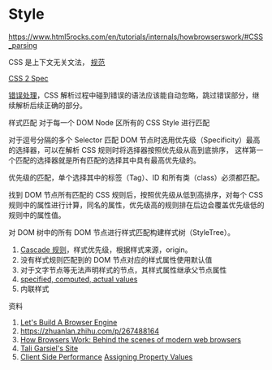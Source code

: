 # Style

https://www.html5rocks.com/en/tutorials/internals/howbrowserswork/#CSS_parsing

CSS 是上下文无关文法， [规范](https://www.w3.org/TR/CSS2/grammar.html)

[CSS 2 Spec](https://www.w3.org/TR/CSS2/)

[错误处理](https://www.w3.org/TR/CSS2/syndata.html#parsing-errors)，CSS 解析过程中碰到错误的语法应该能自动忽略，跳过错误部分，继续解析后续正确的部分。

样式匹配 对于每一个 DOM Node 区所有的 CSS Style 进行匹配

对于逗号分隔的多个 Selector 匹配 DOM 节点时选用优先级（Specificity）最高的选择器，可以在解析 CSS 规则时将选择器按照优先级从高到底排序，
这样第一个匹配的选择器就是所有匹配的选择其中具有最高优先级的。

优先级的匹配，单个选择其中的标签（Tag）、ID 和所有类（class）必须都匹配。

找到 DOM 节点所有匹配的 CSS 规则后，按照优先级从低到高排序，对每个 CSS 规则中的属性进行计算，同名的属性，优先级高的规则排在后边会覆盖优先级低的规则中的属性值。

对 DOM 树中的所有 DOM 节点进行样式匹配构建样式树（StyleTree）。

1. [Cascade 规则](https://www.w3.org/TR/CSS2/cascade.html#cascade)，样式优先级，根据样式来源，origin。
1. 没有样式规则匹配到的 DOM 节点对应的样式属性使用默认值
1. 对于文字节点等无法声明样式的节点，其样式属性继承父节点属性
1. [specified, computed, actual values](https://www.w3.org/TR/CSS2/cascade.html#value-stages)
1. 内联样式

资料

1. [Let's Build A Browser Engine](https://limpet.net/mbrubeck/2014/08/08/toy-layout-engine-1.html)
1. https://zhuanlan.zhihu.com/p/267488164
1. [How Browsers Work: Behind the scenes of modern web browsers](https://www.html5rocks.com/en/tutorials/internals/howbrowserswork/)
1. [Tali Garsiel's Site](http://taligarsiel.com/Projects/howbrowserswork1.htm)
1. [Client Side Performance](http://taligarsiel.com/ClientSidePerformance.html)
   [Assigning Property Values](https://www.w3.org/TR/CSS2/cascade.html)
